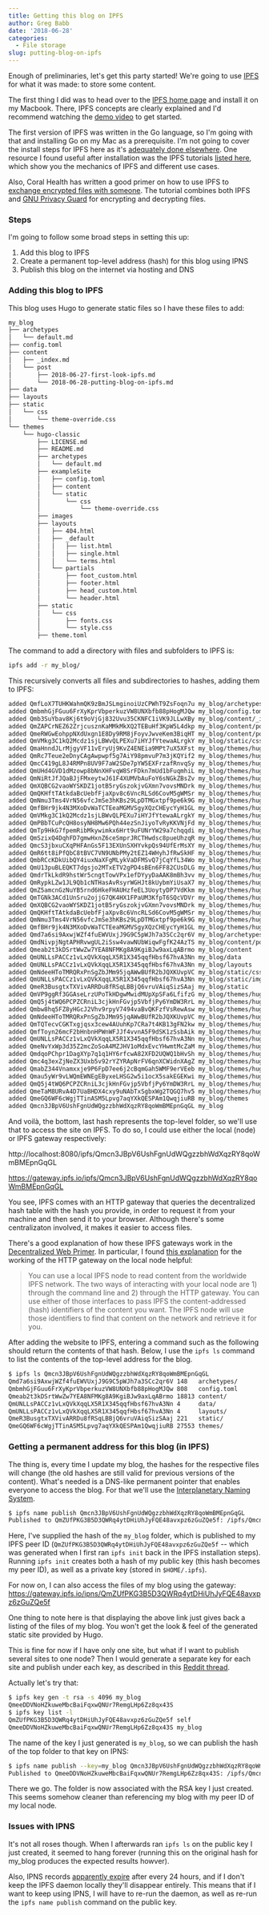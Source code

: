 ```yaml
---
title: Getting this blog on IPFS
author: Greg Babb
date: '2018-06-28'
categories:
  - File storage
slug: putting-blog-on-ipfs
---
```


Enough of preliminaries, let's get this party started! We're going to use [IPFS](https://github.com/ipfs/ipfs) for what it was made: to store some content.

The first thing I did was to head over to the [IPFS home page](https://ipfs.io/) and install it on my Macbook. There, IPFS concepts are clearly explained and I'd recommend watching the [demo video](https://youtu.be/8CMxDNuuAiQ) to get started.

The first version of IPFS was written in the Go language, so I'm going with that and installing Go on my Mac as a prerequisite. I'm not going to cover the install steps for IPFS here as it's [adequately done elsewhere](https://ipfs.io/docs/install/). One resource I found useful after installation was the IPFS tutorials [listed here](https://ipfs.io/docs/examples/), which show you the mechanics of IPFS and different use cases.

Also, Coral Health has written a good primer on how to use IPFS to [exchange encrypted files with someone](https://medium.com/@mycoralhealth/learn-to-securely-share-files-on-the-blockchain-with-ipfs-219ee47df54c). The tutorial combines both IPFS and [GNU Privacy Guard](https://www.gnupg.org/) for encrypting and decrypting files.

### Steps

I'm going to follow some broad steps in setting this up:

1. Add this blog to IPFS
2. Create a permanent top-level address (hash) for this blog using IPNS
3. Publish this blog on the internet via hosting and DNS

### Adding this blog to IPFS

This blog uses Hugo to generate static files so I have these files to add:

~~~bash
my_blog
├── archetypes
│   └── default.md
├── config.toml
├── content
│   ├── _index.md
│   └── post
│       ├── 2018-06-27-first-look-ipfs.md
│       └── 2018-06-28-putting-blog-on-ipfs.md
├── data
├── layouts
├── static
│   └── css
│       └── theme-override.css
└── themes
    └── hugo-classic
        ├── LICENSE.md
        ├── README.md
        ├── archetypes
        │   └── default.md
        ├── exampleSite
        │   ├── config.toml
        │   ├── content
        │   └── static
        │       └── css
        │           └── theme-override.css
        ├── images
        ├── layouts
        │   ├── 404.html
        │   ├── _default
        │   │   ├── list.html
        │   │   ├── single.html
        │   │   └── terms.html
        │   └── partials
        │       ├── foot_custom.html
        │       ├── footer.html
        │       ├── head_custom.html
        │       └── header.html
        ├── static
        │   └── css
        │       ├── fonts.css
        │       └── style.css
        ├── theme.toml
~~~

The command to add a directory with files and subfolders to IPFS is:

~~~bash
ipfs add -r my_blog/
~~~

This recursively converts all files and subdirectories to hashes, adding them to IPFS:

~~~bash
added QmfLoX7TUHKWahmQK9zBmJSLmginoiUzCPWhT9ZsFoqn7u my_blog/archetypes/default.md
added QmbmhGjFGuu6FrXyKprVbperkuzVW8UNXbfb88pHogMJQw my_blog/config.toml
added Qmb3SuYbav8Kj6t9oVjGj832Uvu35CKNFC1iVK9JLLwXBy my_blog/content/_index.md
added QmZAPCrNEZ62ZrjcusznKaMMkMkXQ2TEBuHf3KpW5L4dkp my_blog/content/post/2018-06-27-first-look-ipfs.md
added QmeRWGwEohppNXdUxgn1E8Dy9RM8jFoyvJwveKem3BiqHT my_blog/content/post/2018-06-28-putting-blog-on-ipfs.md
added QmVMkg3C1kQ2Mcdz1sjLBWvQLPEXu7iHYJfYtewaALrgkY my_blog/static/css/theme-override.css
added QmaHnndJLrMjgyVF11vEryUj9KvZ4ENEia9MPt7uX5XFst my_blog/themes/hugo-classic/LICENSE.md
added QmRc7Teue2eDnyCAgAwpwpf5g7AiY98pmvuP7m3jKQYif2 my_blog/themes/hugo-classic/README.md
added QmcC419gL8J4RMPn8UV9F7aW2SDe7pYW5EXFrzafRnvqSy my_blog/themes/hugo-classic/archetypes/default.md
added QmUHd4GVD1dMzowp8bNnXHFvqW8SrFDkn7mUd1bFuqmhiL my_blog/themes/hugo-classic/exampleSite/config.toml
added QmNiRtJfJQaBJjFMxeytwJ61F4XUMVbAuFoY6sNGkZBsZv my_blog/themes/hugo-classic/exampleSite/content/_index.md
added QmXQBCG2vaoWYSKDZ1jotB5ryGszokjvGXmn7vovsMNDrk my_blog/themes/hugo-classic/exampleSite/content/post/2012-01-23-juicy-code.md
added QmQKHftTAtkdaBcUebfFjaXpv8c6VncRLSd6CovM5gWMSr my_blog/themes/hugo-classic/exampleSite/content/post/2012-04-23-hacker-with-horn.md
added QmNmu3Tms4VrN56vfcJmSe3hKBs29LpDTMGxtpf9pe6k9G my_blog/themes/hugo-classic/exampleSite/content/post/2015-07-23-command-line-awesomeness.md
added QmfBHr9jk4N3MXoDvWaTCTEeaMGMVSgyXQzCHEycYyH1GL my_blog/themes/hugo-classic/exampleSite/content/post/2016-02-14-markdown-guide.md
added QmVMkg3C1kQ2Mcdz1sjLBWvQLPEXu7iHYJfYtewaALrgkY my_blog/themes/hugo-classic/exampleSite/static/css/theme-override.css
added QmPBbTCuPcQH8osyNH8Mw6PQh44ezSnJiyoTvRyKKVNjFd my_blog/themes/hugo-classic/layouts/404.html
added QmTp9HkG7fpemRibMkywimkx6Hrt9uFUNrYW29a7chqqdi my_blog/themes/hugo-classic/layouts/_default/list.html
added QmSzixQ4DqhFD7gmwHxnZ6ceSmprJRCTHwdsc8pueUhzqR my_blog/themes/hugo-classic/layouts/_default/single.html
added QmcS3jbxuCXqPHFAnGs5F13EXUnSXHYvkpQs94UfErMsXY my_blog/themes/hugo-classic/layouts/_default/terms.html
added QmR6tt8iPfQbC8tBVC7VN9UNbPMy2tEZ14WHyhJfRwSkHF my_blog/themes/hugo-classic/layouts/partials/foot_custom.html
added QmbRCcKDkUibQY4iuxNaXFgMLykVaDFMSvQ7jCqYfL34Wo my_blog/themes/hugo-classic/layouts/partials/footer.html
added QmU13puBLEQKT7dgsjo2MTxETV2gPD4sBEn6FF82CUsDLG my_blog/themes/hugo-classic/layouts/partials/head_custom.html
added QmdrTkLkdR9hstWr5cngtTowVPx1efDYyyDaAAK8mBh3vv my_blog/themes/hugo-classic/layouts/partials/header.html
added QmRypkLZw1JL9Qb1cNTHasAvRsyrWGHJt8kUybmYiUsaX7 my_blog/themes/hugo-classic/static/css/fonts.css
added QmZ5amcnGzNuYB5rnd6HkeFHAUHzfeEL3UoytyDP7VdKkm my_blog/themes/hugo-classic/static/css/style.css
added QmTGNk3ACd1UnSru2ojjG7QK4HX1FPaUM3KfpT6SQcVDVr my_blog/themes/hugo-classic/theme.toml
added QmXQBCG2vaoWYSKDZ1jotB5ryGszokjvGXmn7vovsMNDrk my_blog/themes/hugo-classic/theme_posts/2012-01-23-juicy-code.md
added QmQKHftTAtkdaBcUebfFjaXpv8c6VncRLSd6CovM5gWMSr my_blog/themes/hugo-classic/theme_posts/2012-04-23-hacker-with-horn.md
added QmNmu3Tms4VrN56vfcJmSe3hKBs29LpDTMGxtpf9pe6k9G my_blog/themes/hugo-classic/theme_posts/2015-07-23-command-line-awesomeness.md
added QmfBHr9jk4N3MXoDvWaTCTEeaMGMVSgyXQzCHEycYyH1GL my_blog/themes/hugo-classic/theme_posts/2016-02-14-markdown-guide.md
added Qmd7a6si9AxwjWZf4fuEWVUxjJ9G9C5pWJh7a3SCc2qr6V my_blog/archetypes
added QmdNivpjNgtAPHRvwgUL2iSsw4vawNUbWiqwFgfK24AzTS my_blog/content/post
added Qmeab2t3kDSrtWwZw7YEA8NFMKg8A9KgiBJw9axLqABrmo my_blog/content
added QmUNLLsPACCz1vLxQVkXqqLX5R1X345qqfHbsf67hvA3Nn my_blog/data
added QmUNLLsPACCz1vLxQVkXqqLX5R1X345qqfHbsf67hvA3Nn my_blog/layouts
added QmNdeeHToTMRQRxPnSgZbJMm95jqAWwBUfR2bJQXKUvpVC my_blog/static/css
added QmUNLLsPACCz1vLxQVkXqqLX5R1X345qqfHbsf67hvA3Nn my_blog/static/img
added QmeR3BusgtxTXVivARRDu8fRSqLBBjQ6vruVAiqSizSAaj my_blog/static
added QmVP9ggRf3GGAseLrzUPoTkHDgwMwidMUpXpSFa6LfifzG my_blog/themes/hugo-classic/archetypes
added QmQ5j4tWQ6PCPZCRniL3cjkHnFGvjp5VbfjPy6YmDW3RrL my_blog/themes/hugo-classic/exampleSite/content/post
added Qmbw8hq5FZ8yHGcJ2Vhv9rpyV7494vaBvQKFzfVsRewAsw my_blog/themes/hugo-classic/exampleSite/content
added QmNdeeHToTMRQRxPnSgZbJMm95jqAWwBUfR2bJQXKUvpVC my_blog/themes/hugo-classic/exampleSite/static/css
added QmTQTecvCGKTxgjqsx3cew4AUuhKp7CRa7t4KB13gFN2kw my_blog/themes/hugo-classic/exampleSite/static
added QmfToyn26mcF2bHnbnHPWnWFJJf4vvnA5F9dSK1zSsbAik my_blog/themes/hugo-classic/exampleSite
added QmUNLLsPACCz1vLxQVkXqqLX5R1X345qqfHbsf67hvA3Nn my_blog/themes/hugo-classic/images
added QmeNvYxWp3d35Z2mcZoSoA4MZJHV1oMdxEvcYHwmtMcZaM my_blog/themes/hugo-classic/layouts/_default
added QmdqoPChpr1DagXYp7q1q1HY6rfcwA82XFD2UQWQ1bHvSh my_blog/themes/hugo-classic/layouts/partials
added Qmc4q3exZjNeZX3Uxb5v92rYZYRApNrFV6qnXCWidnXAgZ my_blog/themes/hugo-classic/layouts
added QmabZ344Vnamxxje9P6FpD7ee6j2cBqmGah5WMF9erVEeb my_blog/themes/hugo-classic/static/css
added Qmau5yWr9vLWQmEWNEgEByxeLHSG2w5i1ocX5sakEGEKwi my_blog/themes/hugo-classic/static
added QmQ5j4tWQ6PCPZCRniL3cjkHnFGvjp5VbfjPy6YmDW3RrL my_blog/themes/hugo-classic/theme_posts
added QmeTaM8URvA4D7UaBHDX4cxy9uNAbTxSgbxWg2TQGQ7hv5 my_blog/themes/hugo-classic
added QmeGQ6WF6cWgjTTinASM5Lpvg7aqYXkQESPAm1QwqjiuRB my_blog/themes
added Qmcn3JBpV6UshFgnUdWQgzzbhWdXqzRY8qoWmBMEpnGqGL my_blog
~~~

And voilà, the bottom, last hash represents the top-level folder, so we'll use that to access the site on IPFS. To do so, I could use either the local (node) or IPFS gateway respectively:

http://localhost:8080/ipfs/Qmcn3JBpV6UshFgnUdWQgzzbhWdXqzRY8qoWmBMEpnGqGL

https://gateway.ipfs.io/ipfs/Qmcn3JBpV6UshFgnUdWQgzzbhWdXqzRY8qoWmBMEpnGqGL

You see, IPFS comes with an HTTP gateway that queries the decentralized hash table with the hash you provide, in order to request it from your machine and then send it to your browser. Although there's some centralizaton involved, it makes it easier to access files.

There's a good explanation of how these IPFS gateways work in the [Decentralized Web Primer](https://dweb-primer.ipfs.io/avenues-for-access). In particular, I found [this explanation](https://dweb-primer.ipfs.io/classical-web/lessons/local-gateway.html) for the working of the HTTP gateway on the local node helpful:

> You can use a local IPFS node to read content from the worldwide IPFS network. The two ways of interacting with your local node are 1) through the command line and 2) through the HTTP gateway. You can use either of those interfaces to pass IPFS the content-addressed (hash) identifiers of the content you want. The IPFS node will use those identifiers to find that content on the network and retrieve it for you.

After adding the website to IPFS, entering a command such as the following should return the contents of that hash. Below, I use the `ipfs ls` command to list the contents of the top-level address for the blog.


~~~bash
$ ipfs ls Qmcn3JBpV6UshFgnUdWQgzzbhWdXqzRY8qoWmBMEpnGqGL
Qmd7a6si9AxwjWZf4fuEWVUxjJ9G9C5pWJh7a3SCc2qr6V 148   archetypes/
QmbmhGjFGuu6FrXyKprVbperkuzVW8UNXbfb88pHogMJQw 808   config.toml
Qmeab2t3kDSrtWwZw7YEA8NFMKg8A9KgiBJw9axLqABrmo 18813 content/
QmUNLLsPACCz1vLxQVkXqqLX5R1X345qqfHbsf67hvA3Nn 4     data/
QmUNLLsPACCz1vLxQVkXqqLX5R1X345qqfHbsf67hvA3Nn 4     layouts/
QmeR3BusgtxTXVivARRDu8fRSqLBBjQ6vruVAiqSizSAaj 221   static/
QmeGQ6WF6cWgjTTinASM5Lpvg7aqYXkQESPAm1QwqjiuRB 27553 themes/
~~~

### Getting a permanent address for this blog (in IPFS)

The thing is, every time I update my blog, the hashes for the respective files will change (the old hashes are still valid for previous versions of the content). What's needed is a DNS-like permanent pointer that enables everyone to access the blog. For that we'll use the [Interplanetary Naming System](https://ipfs.io/ipfs/QmNZiPk974vDsPmQii3YbrMKfi12KTSNM7XMiYyiea4VYZ/example#/ipfs/QmP8WUPq2braGQ8iZjJ6w9di6mzgoTWyRLayrMRjjDoyGr/ipns/readme.md).

~~~bash
$ ipfs name publish Qmcn3JBpV6UshFgnUdWQgzzbhWdXqzRY8qoWmBMEpnGqGL
Published to QmZUfPKG3B5D3QWRq4ytDHiUhJyFQE48avxpz6zGuZQe5f: /ipfs/Qmcn3JBpV6UshFgnUdWQgzzbhWdXqzRY8qoWmBMEpnGqGL
~~~

Here, I've supplied the hash of the `my_blog` folder, which is published to my IPFS peer ID (`QmZUfPKG3B5D3QWRq4ytDHiUhJyFQE48avxpz6zGuZQe5f` -- which was generated when I first ran `ipfs init` back in the IPFS installation steps). Running `ipfs init` creates both a hash of my public key (this hash becomes my peer ID), as well as a private key (stored in `$HOME/.ipfs`).

For now on, I can also access the files of my blog using the gateway:
https://gateway.ipfs.io/ipns/QmZUfPKG3B5D3QWRq4ytDHiUhJyFQE48avxpz6zGuZQe5f

One thing to note here is that displaying the above link just gives back a listing of the files of my blog. You won't get the look & feel of the generated static site provided by Hugo.

This is fine for now if I have only one site, but what if I want to publish several sites to one node? Then I would generate a separate key for each site and publish under each key, as described in this [Reddit thread](https://www.reddit.com/r/ipfs/comments/74mur0/howto_putting_my_blog_on_ipfs/).

Actually let's try that:

~~~bash
$ ipfs key gen -t rsa -s 4096 my_blog
QmeeDDVNoHZkuweMbcBaiFqxwQNUr7RemgLHp6Zz8qx43S
$ ipfs key list -l
QmZUfPKG3B5D3QWRq4ytDHiUhJyFQE48avxpz6zGuZQe5f self
QmeeDDVNoHZkuweMbcBaiFqxwQNUr7RemgLHp6Zz8qx43S my_blog
~~~

The name of the key I just generated is `my_blog`, so we can publish the hash of the top folder to that key on IPNS:

~~~bash
$ ipfs name publish --key=my_blog Qmcn3JBpV6UshFgnUdWQgzzbhWdXqzRY8qoWmBMEpnGqGL
Published to QmeeDDVNoHZkuweMbcBaiFqxwQNUr7RemgLHp6Zz8qx43S: /ipfs/Qmcn3JBpV6UshFgnUdWQgzzbhWdXqzRY8qoWmBMEpnGqGL
~~~

There we go. The folder is now associated with the RSA key I just created. This seems somehow cleaner than referencing my blog with my peer ID of my local node.

### Issues with IPNS

It's not all roses though. When I afterwards ran `ipfs ls` on the public key I just created, it seemed to hang forever (running this on the original hash for my_blog produces the expected results howver).

Also, IPNS records [apparently expire](https://discuss.ipfs.io/t/ipfs-name-failing-to-resolve/1524/5) after every 24 hours, and if I don't keep the IPFS daemon locally they'll disappear entirely. This means that if I want to keep using IPNS, I will have to re-run the daemon, as well as re-run the `ipfs name publish` command on the public key.

